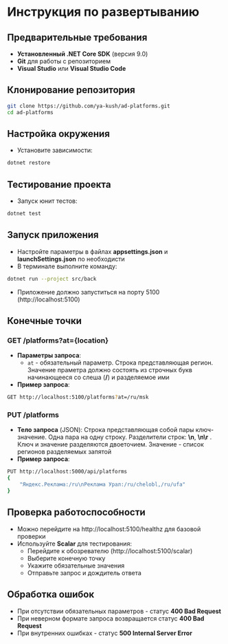 # Инструкция по развертыванию

## Предварительные требования

* **Установленный .NET Core SDK** (версия 9.0)
* **Git** для работы с репозиторием
* **Visual Studio** или **Visual Studio Code**

## Клонирование репозитория

```bash
git clone https://github.com/ya-kush/ad-platforms.git
cd ad-platforms
```

## Настройка окружения

* Установите зависимости:
```bash
dotnet restore
```

## Тестирование проекта

* Запуск юнит тестов:
```bash
dotnet test
```

## Запуск приложения

* Настройте параметры в файлах **appsettings.json** и **launchSettings.json** по необходисти
* В терминале выполните команду:
```bash
dotnet run --project src/back
```

* Приложение должно запуститься на порту 5100 (http://localhost:5100)

## Конечные точки

### GET /platforms?at={location}

* **Параметры запроса**:
  * `at` - обязательный параметр. Строка представляющая регион. Значение праметра должно состоять из строчных букв начинающееся cо слеша (**/**) и разделяемое ими
* **Пример запроса**:
```bash
GET http://localhost:5100/platforms?at=/ru/msk
```

### PUT /platforms

* **Тело запроса** (JSON): Строка представляющая собой пары ключ-значение. Одна пара на одну строку. Разделители строк: **\n**, **\n\r** . Ключ и значение разделяются двоеточием. Значение - список регионов разделяемых запятой
* **Пример запроса**:
```bash
PUT http://localhost:5000/api/platforms
{
    "Яндекс.Реклама:/ru\nРеклама Урал:/ru/chelobl,/ru/ufa"
}
```

## Проверка работоспособности

* Можно перейдите на http://localhost:5100/healthz для базовой проверки
* Используйте **Scalar** для тестирования:
  * Перейдите к обозревателю (http://localhost:5100/scalar)
  * Выберите конечную точку
  * Укажите обязательные значения
  * Отправьте запрос и дождитель ответа

## Обработка ошибок

* При отсутствии обязательных параметров - статус **400 Bad Request**
* При неверном формате запроса возвращается статус **400 Bad Request**
* При внутренних ошибках - статус **500 Internal Server Error**